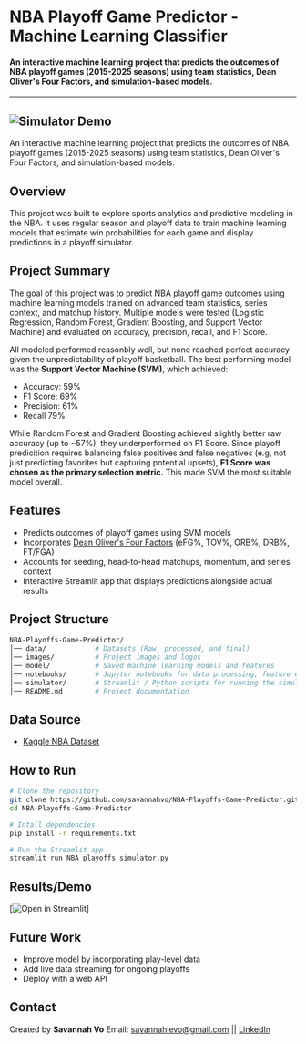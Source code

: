 # NBA Playoff Game Predictor - Machine Learning Classifier
#### An interactive machine learning project that predicts the outcomes of NBA playoff games (2015-2025 seasons) using team statistics, Dean Oliver's Four Factors, and simulation-based models.
---
![Simulator Demo](images/miscellaneous/demo.gif)
---

An interactive machine learning project that predicts the outcomes of NBA playoff games (2015-2025 seasons) using team statistics, Dean Oliver's Four Factors, and simulation-based models.

## Overview
This project was built to explore sports analytics and predictive modeling in the NBA. It uses regular season and playoff data to train machine learning models that estimate win probabilities for each game and display predictions in a playoff simulator.

## Project Summary
The goal of this project was to predict NBA playoff game outcomes using machine learning models trained on advanced team statistics, series context, and matchup history. Multiple models were tested (Logistic Regression, Random Forest, Gradient Boosting, and Support Vector Machine) and evaluated on accuracy, precision, recall, and F1 Score.

All modeled performed reasonbly well, but none reached perfect accuracy given the unpredictability of playoff basketball. The best performing model was the **Support Vector Machine (SVM)**, which achieved:
- Accuracy: 59%
- F1 Score: 69%
- Precision: 61%
- Recall 79%

While Random Forest and Gradient Boosting achieved slightly better raw accuracy (up to ~57%), they underperformed on F1 Score. Since playoff predicition requires balancing false positives and false negatives (e.g, not just predicting favorites but capturing potential upsets), **F1 Score was chosen as the primary selection metric.** This made SVM the most suitable model overall. 

## Features
- Predicts outcomes of playoff games using SVM models
- Incorporates [Dean Oliver's Four Factors](https://www.basketball-reference.com/about/factors.html) (eFG%, TOV%, ORB%, DRB%, FT/FGA)
- Accounts for seeding, head-to-head matchups, momentum, and series context
- Interactive Streamlit app that displays predictions alongside actual results

## Project Structure
```bash
NBA-Playoffs-Game-Predictor/
│── data/            # Datasets (Raw, processed, and final)
│── images/          # Project images and logos
│── model/           # Saved machine learning models and features
│── notebooks/       # Jupyter notebooks for data processing, feature engineering, modeling, and simulator development
│── simulator/       # Streamlit / Python scripts for running the simulator
│── README.md        # Project documentation
```

## Data Source
- [Kaggle NBA Dataset](https://www.kaggle.com/datasets/eoinamoore/historical-nba-data-and-player-box-scores/data)

## How to Run
```bash
# Clone the repository
git clone https://github.com/savannahvo/NBA-Playoffs-Game-Predictor.git
cd NBA-Playoffs-Game-Predictor

# Intall dependencies
pip install -r requirements.txt

# Run the Streamlit app
streamlit run NBA playoffs simulator.py
```

## Results/Demo
[![Open in Streamlit](https://nba-playoffs-game-predictor-6axovmkygjqsmmvcevipcd.streamlit.app/)]
## Future Work
- Improve model by incorporating play-level data
- Add live data streaming for ongoing playoffs
- Deploy with a web API

## Contact
Created by **Savannah Vo**
Email: savannahlevo@gmail.com || [LinkedIn](https://www.linkedin.com/in/savannahlevo/)


     


